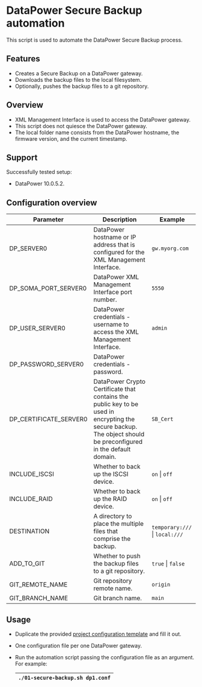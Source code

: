 # DataPower Secure Backup automation

This script is used to automate the DataPower Secure Backup process.

## Features

- Creates a Secure Backup on a DataPower gateway.
- Downloads the backup files to the local filesystem.
- Optionally, pushes the backup files to a git repository.

## Overview

- XML Management Interface is used to access the DataPower gateway.
- This script does not quiesce the DataPower gateway.
- The local folder name consists from the DataPower hostname, the firmware version, and the current timestamp.

## Support

Successfully tested setup:

- DataPower 10.0.5.2.

## Configuration overview

| Parameter              | Description                                                                                                                                                     | Example                                              |
| ---------------------- | --------------------------------------------------------------------------------------------------------------------------------------------------------------- | ---------------------------------------------------- |
| DP_SERVER0             | DataPower hostname or IP address that is configured for the XML Management Interface.                                                                           | <code>gw.myorg.com</code>                            |
| DP_SOMA_PORT_SERVER0   | DataPower XML Management Interface port number.                                                                                                                 | <code>5550</code>                                    |
| DP_USER_SERVER0        | DataPower credentials - username to access the XML Management Interface.                                                                                        | <code>admin</code>                                   |
| DP_PASSWORD_SERVER0    | DataPower credentials - password.                                                                                                                               |
| DP_CERTIFICATE_SERVER0 | DataPower Crypto Certificate that contains the public key to be used in encrypting the secure backup. The object should be preconfigured in the default domain. | <code>SB_Cert</code>                                 |
| INCLUDE_ISCSI          | Whether to back up the ISCSI device.                                                                                                                            | <code>on</code> \| <code>off</code>                  |
| INCLUDE_RAID           | Whether to back up the RAID device.                                                                                                                             | <code>on</code> \| <code>off</code>                  |
| DESTINATION            | A directory to place the multiple files that comprise the backup.                                                                                               | <code>temporary:///</code> \| <code>local:///</code> |
| ADD_TO_GIT             | Whether to push the backup files to a git repository.                                                                                                           | <code>true</code> \| <code>false</code>              |
| GIT_REMOTE_NAME        | Git repository remote name.                                                                                                                                     | <code>origin</code>                                  |
| GIT_BRANCH_NAME        | Git branch name.                                                                                                                                                | <code>main</code>                                    |

## Usage

- Duplicate the provided [project configuration template](00-project-template.conf) and fill it out.
- One configuration file per one DataPower gateway.
- Run the automation script passing the configuration file as an argument. For example:

  | <code>./01-secure-backup.sh dp1.conf</code> |
  | ------------------------------------------- |
